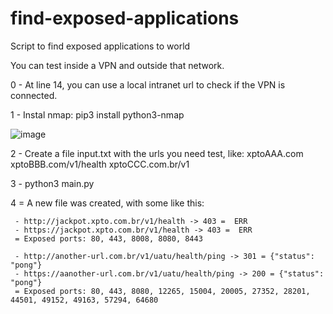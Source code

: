 # find-exposed-applications
Script to find exposed applications to world

You can test inside a VPN and outside that network.


0 - At line 14, you can use a local intranet url to check if the VPN is connected.

1 - Instal nmap: pip3 install python3-nmap

![image](https://user-images.githubusercontent.com/13826728/137327734-d8e586bb-c219-4ca1-a97a-a25e3eb7ec7f.png)

2 - Create a file input.txt with the urls you need test, like:
xptoAAA.com
xptoBBB.com/v1/health
xptoCCC.com.br/v1

3 - python3 main.py

4 = A new file was created, with some like this:
```
 - http://jackpot.xpto.com.br/v1/health -> 403 =  ERR
 - https://jackpot.xpto.com.br/v1/health -> 403 =  ERR
 = Exposed ports: 80, 443, 8008, 8080, 8443

 - http://another-url.com.br/v1/uatu/health/ping -> 301 = {"status": "pong"}
 - https://aanother-url.com.br/v1/uatu/health/ping -> 200 = {"status": "pong"}
 = Exposed ports: 80, 443, 8080, 12265, 15004, 20005, 27352, 28201, 44501, 49152, 49163, 57294, 64680
